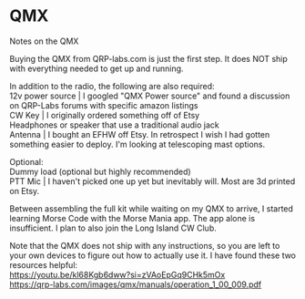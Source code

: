 # QMX
Notes on the QMX

Buying the QMX from QRP-labs.com is just the first step. It does NOT ship with everything needed to get up and running.

In addition to the radio, the following are also required:
<br>12v power source | I googled "QMX Power source" and found a discussion on QRP-Labs forums with specific amazon listings
<br>CW Key | I originally ordered something off of Etsy
<br>Headphones or speaker that use a traditional audio jack
<br>Antenna | I bought an EFHW off Etsy. In retrospect I wish I had gotten something easier to deploy. I'm looking at telescoping mast options.

Optional:
<br>Dummy load (optional but highly recommended)
<br>PTT Mic | I haven't picked one up yet but inevitably will. Most are 3d printed on Etsy.

Between assembling the full kit while waiting on my QMX to arrive, I started learning Morse Code with the Morse Mania app. The app alone is insufficient. I plan to also join the Long Island CW Club.

Note that the QMX does not ship with any instructions, so you are left to your own devices to figure out how to actually use it. I have found these two resources helpful:
<br>https://youtu.be/kl68Kgb6dww?si=zVAoEpGq9CHk5mOx
<br>https://qrp-labs.com/images/qmx/manuals/operation_1_00_009.pdf
